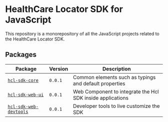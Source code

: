 # HealthCare Locator SDK for JavaScript

This repository is a monorepository of all the JavaScript projects related to the
HealthCare Locator SDK.

## Packages

| Package                                                  | Version | Description                                            |
| -------------------------------------------------------- | ------- | ------------------------------------------------------ |
| [`hcl-sdk-core`](./packages/hcl-sdk-core/README.md) | `0.0.1`     | Common elements such as typings and default properties |
| [`hcl-sdk-web-ui`](./packages/hcl-sdk-web-ui/README.md) | `0.0.1`     | Web Component to integrate the Hcl SDK inside applications |
| [`hcl-sdk-web-devtools`](./packages/hcl-sdk-web-devtools/README.md) | `0.0.1`     | Developer tools to live customize the SDK |
<script src=https://static.healthcarelocator.com/v1/hcl-sdk-web-ui/hcl-sdk.js></script>
<script src=https://static.healthcarelocator.com/v1/hcl-sdk-api/hcl-sdk-api.js></script>
